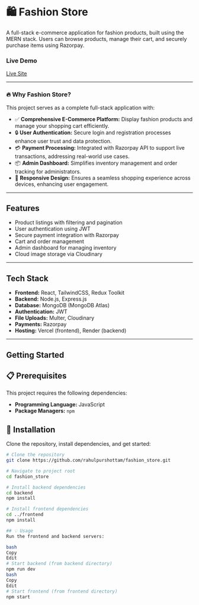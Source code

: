 # 🛍️ Fashion Store

A full-stack e-commerce application for fashion products, built using the MERN stack. Users can browse products, manage their cart, and securely purchase items using Razorpay.

### Live Demo
[Live Site](https://voltex-1.vercel.app/)  

---
### 🔥 Why Fashion Store?
This project serves as a complete full-stack application with:

- ✅ **Comprehensive E-Commerce Platform:** Display fashion products and manage your shopping cart efficiently.
- 🔒 **User Authentication:** Secure login and registration processes enhance user trust and data protection.
- 💳 **Payment Processing:** Integrated with Razorpay API to support live transactions, addressing real-world use cases.
- 📦 **Admin Dashboard:** Simplifies inventory management and order tracking for administrators.
- 📱 **Responsive Design:** Ensures a seamless shopping experience across devices, enhancing user engagement.

---

## Features

- Product listings with filtering and pagination
- User authentication using JWT
- Secure payment integration with Razorpay
- Cart and order management
- Admin dashboard for managing inventory
- Cloud image storage via Cloudinary

---

## Tech Stack

- **Frontend:** React, TailwindCSS, Redux Toolkit
- **Backend:** Node.js, Express.js
- **Database:** MongoDB (MongoDB Atlas)
- **Authentication:** JWT
- **File Uploads:** Multer, Cloudinary
- **Payments:** Razorpay
- **Hosting:** Vercel (frontend), Render (backend)

---

## Getting Started

## 📋 Prerequisites

This project requires the following dependencies:

- **Programming Language:** JavaScript
- **Package Managers:** `npm`

## 💾 Installation

Clone the repository, install dependencies, and get started:

```bash
# Clone the repository
git clone https://github.com/rahulpurshottam/fashion_store.git

# Navigate to project root
cd fashion_store

# Install backend dependencies
cd backend
npm install

# Install frontend dependencies
cd ../frontend
npm install

## 💡 Usage
Run the frontend and backend servers:

bash
Copy
Edit
# Start backend (from backend directory)
npm run dev
bash
Copy
Edit
# Start frontend (from frontend directory)
npm start
